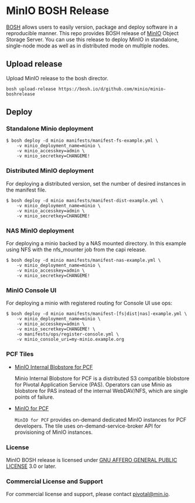 # MinIO BOSH Release

[BOSH](http://bosh.io/) allows users to easily version, package and deploy software in a reproducible manner. This repo provides BOSH release of [MinIO](https://github.com/minio/minio) Object Storage Server. You can use this release to deploy MinIO in standalone, single-node mode as well as in distributed mode on multiple nodes.

## Upload release
Upload MinIO release to the bosh director.

```
bosh upload-release https://bosh.io/d/github.com/minio/minio-boshrelease
```

## Deploy

### Standalone Minio deployment

``` shell
$ bosh deploy -d minio manifests/manifest-fs-example.yml \
    -v minio_deployment_name=minio \
    -v minio_accesskey=admin \
    -v minio_secretkey=CHANGEME!
```

### Distributed MinIO deployment

For deploying a distributed version, set the number of desired instances in the manifest file.

``` shell
$ bosh deploy -d minio manifests/manifest-dist-example.yml \
    -v minio_deployment_name=minio \
    -v minio_accesskey=admin \
    -v minio_secretkey=CHANGEME!
```

### NAS MinIO deployment

For deploying a minio backed by a NAS mounted directory.  In this example using NFS with the nfs_mounter job from the capi release.

``` shell
$ bosh deploy -d minio manifests/manifest-nas-example.yml \
    -v minio_deployment_name=minio \
    -v minio_accesskey=admin \
    -v minio_secretkey=CHANGEME!
```

### MinIO Console UI

For deploying a minio with registered routing for Console UI use ops:

``` shell
$ bosh deploy -d minio manifests/manifest-[fs|dist|nas]-example.yml \
    -v minio_deployment_name=minio \
    -v minio_accesskey=admin \
    -v minio_secretkey=CHANGEME! \
    -o manifests/ops/register-console.yml \
    -v minio_console_uri=my-minio.example.org
```



### PCF Tiles
* [MinIO Internal Blobstore for PCF](https://network.pivotal.io/products/minio-internal-blobstore/)

  Minio Internal Blobstore for PCF is a distributed S3 compatible blobstore for Pivotal Application Service (PAS). Operators can use Minio as blobstore for PAS instead of the internal WebDAV/NFS, which are single points of failure.

* [MinIO for PCF](https://network.pivotal.io/products/minio/)

  `MinIO for PCF` provides on-demand dedicated MinIO instances for PCF developers. The tile uses on-demand-service-broker API for provisioning of MinIO instances.

### License
MinIO BOSH release is licensed under [GNU AFFERO GENERAL PUBLIC LICENSE](https://www.gnu.org/licenses/agpl-3.0.en.html) 3.0 or later.

### Commercial License and Support
For commercial license and support, please contact pivotal@min.io.
